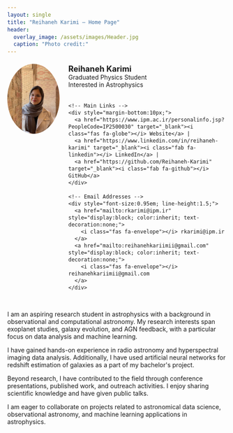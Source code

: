```yaml
---
layout: single
title: "Reihaneh Karimi – Home Page"
header:
  overlay_image: /assets/images/Header.jpg
  caption: "Photo credit:"
---
```


<div style="display:flex; align-items:flex-start; gap:20px; margin-top:20px;">
  <!-- Profile Image -->
  <img src="/assets/images/Profile.jpg" alt="Reihaneh Karimi" style="width:120px; border-radius:50%;">

  <!-- Profile Info -->
  <div>
    <strong style="font-size:1.3em;">Reihaneh Karimi</strong><br>
    Graduated Physics Student<br>
    Interested in Astrophysics<br><br>

    <!-- Main Links -->
    <div style="margin-bottom:10px;">
      <a href="https://www.ipm.ac.ir/personalinfo.jsp?PeopleCode=IP2500030" target="_blank"><i class="fas fa-globe"></i> Website</a> |
      <a href="https://www.linkedin.com/in/reihaneh-karimi" target="_blank"><i class="fab fa-linkedin"></i> LinkedIn</a> |
      <a href="https://github.com/Reihaneh-Karimi" target="_blank"><i class="fab fa-github"></i> GitHub</a>
    </div>

    <!-- Email Addresses -->
    <div style="font-size:0.95em; line-height:1.5;">
      <a href="mailto:rkarimi@ipm.ir" style="display:block; color:inherit; text-decoration:none;">
        <i class="fas fa-envelope"></i> rkarimi@ipm.ir
      </a>
      <a href="mailto:reihanehkariimii@gmail.com" style="display:block; color:inherit; text-decoration:none;">
        <i class="fas fa-envelope"></i> reihanehkariimii@gmail.com
      </a>
    </div>
  </div>
</div>

<br>

<!-- About Section -->
<p>
I am an aspiring research student in astrophysics with a background in observational and computational astronomy. My research interests span exoplanet studies, galaxy evolution, and AGN feedback, with a particular focus on data analysis and machine learning.
</p>

<p>
I have gained hands-on experience in radio astronomy and hyperspectral imaging data analysis. Additionally, I have used artificial neural networks for redshift estimation of galaxies as a part of my bachelor's project.
</p>

<p>
Beyond research, I have contributed to the field through conference presentations, published work, and outreach activities. I enjoy sharing scientific knowledge and have given public talks.
</p>

<p>
I am eager to collaborate on projects related to astronomical data science, observational astronomy, and machine learning applications in astrophysics.
</p>
